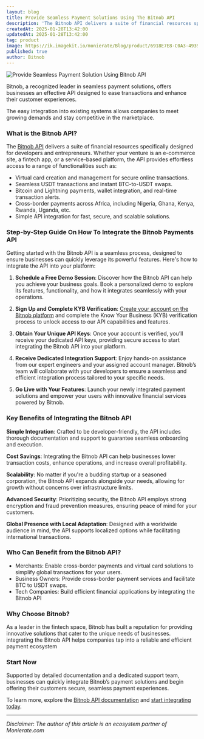 ```yaml
---
layout: blog
title: Provide Seamless Payment Solutions Using The Bitnob API
description: 'The Bitnob API delivers a suite of financial resources specifically designed for developers and entrepreneurs. Whether your venture is an e-commerce site, a fintech app, or a service-based platform, the API provides effortless access to a range of functionalities such as:'
createdAt: 2025-01-28T13:42:00
updatedAt: 2025-01-28T13:42:00
tag: product
image: https://ik.imagekit.io/monierate/Blog/product/6918E7E8-C0A3-4939-B001-CA407E7F9412.webp
published: true
author: Bitnob
---
```

![Provide Seamless Payment Solution Using Bitnob API](https://ik.imagekit.io/monierate/Blog/product/6918E7E8-C0A3-4939-B001-CA407E7F9412.webp)

Bitnob, a recognized leader in seamless payment solutions, offers businesses an effective API designed to ease transactions and enhance their customer experiences.

The easy integration into existing systems allows companies to meet growing demands and stay competitive in the marketplace.

### What is the Bitnob API?

The [Bitnob API](https://docs.bitnob.com/docs/getting-started?utm_source=monierate&utm_medium=website&utm_campaign=blog_link) delivers a suite of financial resources specifically designed for developers and entrepreneurs. Whether your venture is an e-commerce site, a fintech app, or a service-based platform, the API provides effortless access to a range of functionalities such as:

-   Virtual card creation and management for secure online transactions.
-   Seamless USDT transactions and instant BTC-to-USDT swaps.
-   Bitcoin and Lightning payments, wallet integration, and real-time transaction alerts.
-   Cross-border payments across Africa, including Nigeria, Ghana, Kenya, Rwanda, Uganda, etc.
-   Simple API integration for fast, secure, and scalable solutions.
    
### Step-by-Step Guide On How To Integrate the Bitnob Payments API

Getting started with the Bitnob API is a seamless process, designed to ensure businesses can quickly leverage its powerful features. Here's how to integrate the API into your platform:
    

1.  **Schedule a Free Demo Session**: Discover how the Bitnob API can help you achieve your business goals. Book a personalized demo to explore its features, functionality, and how it integrates seamlessly with your operations.
    
2.  **Sign Up and Complete KYB Verification**: [Create your account on the Bitnob platform](https://app.bitnob.co/accounts/signup?utm_source=monierate&utm_medium=website&utm_campaign=blog_link) and complete the Know Your Business (KYB) verification process to unlock access to our API capabilities and features.

3.  **Obtain Your Unique API Keys**: Once your account is verified, you’ll receive your dedicated API keys, providing secure access to start integrating the Bitnob API into your platform.
4.  **Receive Dedicated Integration Support**: Enjoy hands-on assistance from our expert engineers and your assigned account manager. Bitnob’s team will collaborate with your developers to ensure a seamless and efficient integration process tailored to your specific needs.

5.  **Go Live with Your Features**: Launch your newly integrated payment solutions and empower your users with innovative financial services powered by Bitnob.
    

### Key Benefits of Integrating the Bitnob API  
**Simple Integration**: Crafted to be developer-friendly, the API includes thorough documentation and support to guarantee seamless onboarding and execution.

**Cost Savings**: Integrating the Bitnob API can help businesses lower transaction costs, enhance operations, and increase overall profitability.

**Scalability**: No matter if you're a budding startup or a seasoned corporation, the Bitnob API expands alongside your needs, allowing for growth without concerns over infrastructure limits.

**Advanced Security**: Prioritizing security, the Bitnob API employs strong encryption and fraud prevention measures, ensuring peace of mind for your customers.

**Global Presence with Local Adaptation**: Designed with a worldwide audience in mind, the API supports localized options while facilitating international transactions.

### Who Can Benefit from the Bitnob API?

-   Merchants: Enable cross-border payments and virtual card solutions to simplify global transactions for your users.
-   Business Owners: Provide cross-border payment services and facilitate BTC to USDT swaps.
-   Tech Companies: Build efficient financial applications by integrating the Bitnob API
    

### Why Choose Bitnob?
As a leader in the fintech space, Bitnob has built a reputation for providing innovative solutions that cater to the unique needs of businesses. integrating the Bitnob API helps companies tap into a reliable and efficient payment ecosystem

### Start Now
Supported by detailed documentation and a dedicated support team, businesses can quickly integrate Bitnob’s payment solutions and begin offering their customers secure, seamless payment experiences.

To learn more, explore the [Bitnob API documentation](https://docs.bitnob.com/docs/getting-started?utm_source=monierate&utm_medium=website&utm_campaign=blog_link) and [start integrating today](https://app.bitnob.co/accounts/signup?utm_source=monierate&utm_medium=website&utm_campaign=blog_link).

---

_Disclaimer_: _The author of this article is an ecosystem partner of Monierate.com_
